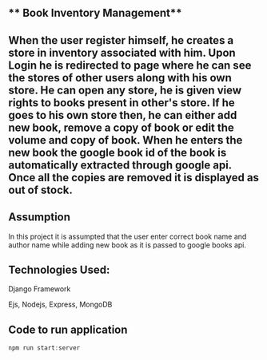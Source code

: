 ** Book Inventory Management**
---
When the user register himself, he creates a store in inventory associated with him. Upon Login he is redirected to page where he can see the stores of other users along with his own store. He can open any store, he is given view rights to books present in other's store. If he goes to his own store then, he can either add new book, remove a copy of book or edit the volume and copy of book. When he enters the new book the google book id of the book is automatically extracted through google api.
Once all the copies are removed it is displayed as out of stock.
---
**Assumption**
---
In this project it is assumpted that the user enter correct book name and author name while adding new book as it is passed to google books api.

**Technologies Used:**
---
Django Framework 

Ejs, Nodejs, Express, MongoDB

**Code to run application**
---
```javascript
npm run start:server
```
